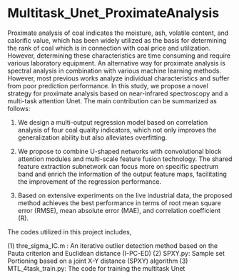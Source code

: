 # Multitask_Unet_ProximateAnalysis
 Proximate analysis of coal indicates the moisture, ash, volatile content, and calorific value, which has been widely utilized as the basis for determining the rank of coal which is in connection with coal price and utilization. However, determining these characteristics are time consuming and require various laboratory equipment. An alternative way for proximate analysis is spectral analysis in combination with various machine learning methods. However, most previous works analyze individual characteristics and suffer from poor prediction performance. In this study, we propose a novel strategy for proximate analysis based on near-infrared spectroscopy and a multi-task attention Unet. The main contribution can be summarized as follows:

1. We design a multi-output regression model based on correlation analysis of four coal quality indicators, which not only improves the generalization ability but also alleviates overfitting.

2. We propose to combine U-shaped networks with convolutional block attention modules and multi-scale feature fusion technology. The shared feature extraction subnetwork can focus more on specific spectrum band and enrich the information of the output feature maps, facilitating the improvement of the regression performance.

3. Based on extensive experiments on the live industrial data, the proposed method achieves the best performance in terms of root mean square error (RMSE), mean absolute error (MAE), and correlation coefficient (R). 

The codes utilized in this project includes,

(1) thre_sigma_IC.m : An iterative outlier detection method based on the Pauta criterion and Euclidean distance (I-PC-ED)
(2) SPXY.py: Sample set Portioning based on a joint X-Y distance (SPXY) algorithm
(3) MTL_4task_train.py: The code for training the multitask Unet
